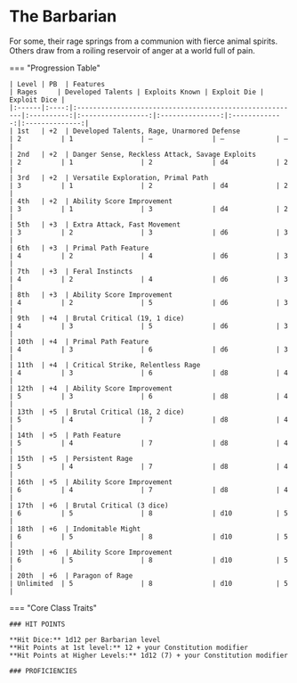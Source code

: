 # The Barbarian

For some, their rage springs from a communion with fierce animal spirits. Others draw from a roiling reservoir of anger at a world full of pain.

=== "Progression Table"

    | Level | PB  | Features                                                | Rages     | Developed Talents | Exploits Known | Exploit Die | Exploit Dice |
    |:------|:----:|:--------------------------------------------------------|:----------:|:-----------------:|:---------------:|:-------------:|:--------------:|
    | 1st   | +2  | Developed Talents, Rage, Unarmored Defense              | 2          | 1                 | —               | —             | —              |
    | 2nd   | +2  | Danger Sense, Reckless Attack, Savage Exploits          | 2          | 1                 | 2               | d4            | 2              |
    | 3rd   | +2  | Versatile Exploration, Primal Path                      | 3          | 1                 | 2               | d4            | 2              |
    | 4th   | +2  | Ability Score Improvement                               | 3          | 1                 | 3               | d4            | 2              |
    | 5th   | +3  | Extra Attack, Fast Movement                             | 3          | 2                 | 3               | d6            | 3              |
    | 6th   | +3  | Primal Path Feature                                     | 4          | 2                 | 4               | d6            | 3              |
    | 7th   | +3  | Feral Instincts                                         | 4          | 2                 | 4               | d6            | 3              |
    | 8th   | +3  | Ability Score Improvement                               | 4          | 2                 | 5               | d6            | 3              |
    | 9th   | +4  | Brutal Critical (19, 1 dice)                            | 4          | 3                 | 5               | d6            | 3              |
    | 10th  | +4  | Primal Path Feature                                     | 4          | 3                 | 6               | d6            | 3              |
    | 11th  | +4  | Critical Strike, Relentless Rage                        | 4          | 3                 | 6               | d8            | 4              |
    | 12th  | +4  | Ability Score Improvement                               | 5          | 3                 | 6               | d8            | 4              |
    | 13th  | +5  | Brutal Critical (18, 2 dice)                            | 5          | 4                 | 7               | d8            | 4              |
    | 14th  | +5  | Path Feature                                            | 5          | 4                 | 7               | d8            | 4              |
    | 15th  | +5  | Persistent Rage                                         | 5          | 4                 | 7               | d8            | 4              |
    | 16th  | +5  | Ability Score Improvement                               | 6          | 4                 | 7               | d8            | 4              |
    | 17th  | +6  | Brutal Critical (3 dice)                                | 6          | 5                 | 8               | d10           | 5              |
    | 18th  | +6  | Indomitable Might                                       | 6          | 5                 | 8               | d10           | 5              |
    | 19th  | +6  | Ability Score Improvement                               | 6          | 5                 | 8               | d10           | 5              |
    | 20th  | +6  | Paragon of Rage                                         | Unlimited  | 5                 | 8               | d10           | 5              |   

=== "Core Class Traits"

    ### HIT POINTS

    **Hit Dice:** 1d12 per Barbarian level  
    **Hit Points at 1st level:** 12 + your Constitution modifier  
    **Hit Points at Higher Levels:** 1d12 (7) + your Constitution modifier  

    ### PROFICIENCIES


